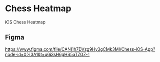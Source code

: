 # Chess Heatmap

iOS Chess Heatmap

## Figma

https://www.figma.com/file/CANI1h7DVzg9Hy3gCMk3MI/Chess-iOS-App?node-id=0%3A1&t=u6i3sH6gHS5aTZGZ-1
